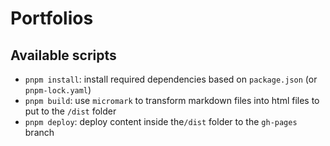 # Portfolios

## Available scripts

- `pnpm install`: install required dependencies based on `package.json` (or `pnpm-lock.yaml`)
- `pnpm build`: use `micromark` to transform markdown files into html files to put to the `/dist` folder
- `pnpm deploy`: deploy content inside the`/dist` folder to the `gh-pages` branch